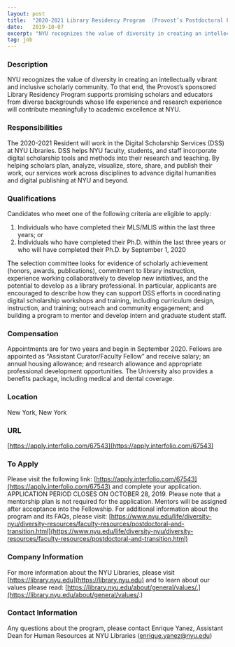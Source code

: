 ```yaml
---
layout: post
title:  "2020-2021 Library Residency Program  (Provost’s Postdoctoral Fellowship) - New York University, Division of Libraries"
date:   2019-10-07
excerpt: "NYU recognizes the value of diversity in creating an intellectually vibrant and inclusive scholarly community. To that end, the Provost’s sponsored Library Residency Program supports promising scholars and educators from diverse backgrounds whose life experience and research experience will contribute meaningfully to academic excellence at NYU."
tag: job
---
```


### Description   

NYU recognizes the value of diversity in creating an intellectually vibrant and inclusive scholarly community. To that end, the Provost’s sponsored Library Residency Program supports promising scholars and educators from diverse backgrounds whose life experience and research experience will contribute meaningfully to academic excellence at NYU.


### Responsibilities   

The 2020-2021 Resident will work in the Digital Scholarship Services (DSS) at NYU Libraries. DSS helps NYU faculty, students, and staff incorporate digital scholarship tools and methods into their research and teaching. By helping scholars plan, analyze, visualize, store, share, and publish their work, our services work across disciplines to advance digital humanities and digital publishing at NYU and beyond.


### Qualifications   

Candidates who meet one of the following criteria are eligible to apply:
1)  Individuals who have completed their MLS/MLIS within the last three years; or
2)  Individuals who have completed their Ph.D. within the last three years or who will have completed their Ph.D. by September 1, 2020
 
The selection committee looks for evidence of scholarly achievement (honors, awards, publications), commitment to library instruction, experience working collaboratively to develop new initiatives, and the potential to develop as a library professional. In particular, applicants are encouraged to describe how they can support DSS efforts in coordinating digital scholarship workshops and training, including curriculum design, instruction, and training; outreach and community engagement; and building a program to mentor and develop intern and graduate student staff.


### Compensation   

Appointments are for two years and begin in September 2020. Fellows are appointed as “Assistant Curator/Faculty Fellow” and receive salary; an annual housing allowance; and research allowance and appropriate professional development opportunities. The University also provides a benefits package, including medical and dental coverage.


### Location   

New York, New York


### URL   

[https://apply.interfolio.com/67543](https://apply.interfolio.com/67543)

### To Apply   

Please visit the following link: [https://apply.interfolio.com/67543](https://apply.interfolio.com/67543) and complete your application. APPLICATION PERIOD CLOSES ON OCTOBER 28, 2019. Please note that a mentorship plan is not required for the application. Mentors will be assigned after acceptance into the Fellowship. For additional information about the program and its FAQs, please visit:
[https://www.nyu.edu/life/diversity-nyu/diversity-resources/faculty-resources/postdoctoral-and-transition.html](https://www.nyu.edu/life/diversity-nyu/diversity-resources/faculty-resources/postdoctoral-and-transition.html)


### Company Information   

For more information about the NYU Libraries, please visit [https://library.nyu.edu](https://library.nyu.edu) and to learn about our values please read: [https://library.nyu.edu/about/general/values/.](https://library.nyu.edu/about/general/values/.)


### Contact Information   

Any questions about the program, please contact Enrique Yanez, Assistant Dean for Human Resources at NYU Libraries (enrique.yanez@nyu.edu)  


